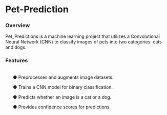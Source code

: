 # Pet-Prediction
### Overview

Pet_Predictions is a machine learning project that utilizes a Convolutional Neural Network (CNN) to classify images of pets into two categories: cats and dogs.

### Features

<ul dir="auto">
<br>● Preprocesses and augments image datasets.</br>

● Trains a CNN model for binary classification. 

● Predicts whether an image is a cat or a dog.

● Provides confidence scores for predictions. 
</ul>
